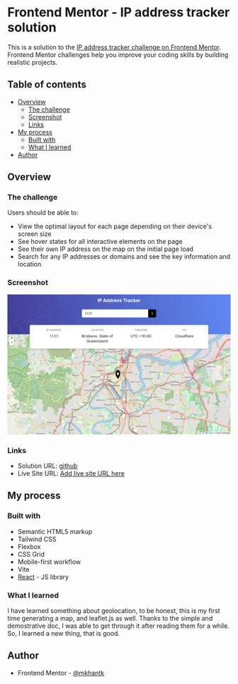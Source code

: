 # Frontend Mentor - IP address tracker solution

This is a solution to the [IP address tracker challenge on Frontend Mentor](https://www.frontendmentor.io/challenges/ip-address-tracker-I8-0yYAH0). Frontend Mentor challenges help you improve your coding skills by building realistic projects.

## Table of contents

- [Overview](#overview)
  - [The challenge](#the-challenge)
  - [Screenshot](#screenshot)
  - [Links](#links)
- [My process](#my-process)
  - [Built with](#built-with)
  - [What I learned](#what-i-learned)
- [Author](#author)

## Overview

### The challenge

Users should be able to:

- View the optimal layout for each page depending on their device's screen size
- See hover states for all interactive elements on the page
- See their own IP address on the map on the initial page load
- Search for any IP addresses or domains and see the key information and location

### Screenshot

![](./public/screenshot.png)

### Links

- Solution URL: [github](https://github.com/mkhantk/ip-address-tracker)
- Live Site URL: [Add live site URL here](https://your-live-site-url.com)

## My process

### Built with

- Semantic HTML5 markup
- Tailwind CSS
- Flexbox
- CSS Grid
- Mobile-first workflow
- Vite
- [React](https://reactjs.org/) - JS library

### What I learned

I have learned something about geolocation, to be honest, this is my first time generating a map, and leaflet.js as well. Thanks to the simple and demostrative doc, I was able to get through it after reading them for a while. So, I learned a new thing, that is good.

## Author

- Frontend Mentor - [@mkhantk](https://www.frontendmentor.io/profile/mkhantk)
